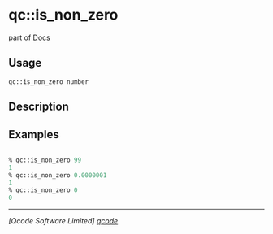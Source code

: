 qc::is_non_zero
===============

part of [Docs](../index.md)

Usage
-----
`qc::is_non_zero number`

Description
-----------


Examples
--------
```tcl

% qc::is_non_zero 99
1
% qc::is_non_zero 0.0000001
1
% qc::is_non_zero 0
0
```

----------------------------------
*[Qcode Software Limited] [qcode]*

[qcode]: http://www.qcode.co.uk "Qcode Software"
